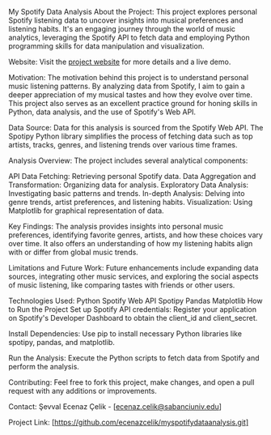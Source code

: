 My Spotify Data Analysis
About the Project:
This project explores personal Spotify listening data to uncover insights into musical preferences and listening habits. It's an engaging journey through the world of music analytics, leveraging the Spotify API to fetch data and employing Python programming skills for data manipulation and visualization.

Website:
Visit the [project website](http://192.168.1.22:8501) for more details and a live demo.

Motivation:
The motivation behind this project is to understand personal music listening patterns. By analyzing data from Spotify, I aim to gain a deeper appreciation of my musical tastes and how they evolve over time. This project also serves as an excellent practice ground for honing skills in Python, data analysis, and the use of Spotify's Web API.

Data Source:
Data for this analysis is sourced from the Spotify Web API. The Spotipy Python library simplifies the process of fetching data such as top artists, tracks, genres, and listening trends over various time frames.

Analysis Overview:
The project includes several analytical components:

API Data Fetching: Retrieving personal Spotify data.
Data Aggregation and Transformation: Organizing data for analysis.
Exploratory Data Analysis: Investigating basic patterns and trends.
In-depth Analysis: Delving into genre trends, artist preferences, and listening habits.
Visualization: Using Matplotlib for graphical representation of data.

Key Findings:
The analysis provides insights into personal music preferences, identifying favorite genres, artists, and how these choices vary over time. It also offers an understanding of how my listening habits align with or differ from global music trends.

Limitations and Future Work:
Future enhancements include expanding data sources, integrating other music services, and exploring the social aspects of music listening, like comparing tastes with friends or other users.

Technologies Used:
Python
Spotify Web API
Spotipy
Pandas
Matplotlib
How to Run the Project
Set up Spotify API credentials: Register your application on Spotify's Developer Dashboard to obtain the client_id and client_secret.

Install Dependencies: Use pip to install necessary Python libraries like spotipy, pandas, and matplotlib.

Run the Analysis: Execute the Python scripts to fetch data from Spotify and perform the analysis.

Contributing:
Feel free to fork this project, make changes, and open a pull request with any additions or improvements.

Contact:
Şevval Ecenaz Çelik - [ecenaz.celik@sabanciuniv.edu]

Project Link: [https://github.com/ecenazcelik/myspotifydataanalysis.git]
